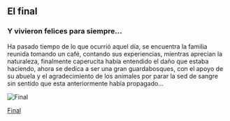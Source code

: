 ## El final
### Y vivieron felices para siempre...

Ha pasado tiempo de lo que ocurrió aquel día, se encuentra la familia reunida tomando un café, contando sus experiencias, mientras aprecian la naturaleza, finalmente caperucita había entendido el daño que estaba haciendo, ahora se dedica a ser una gran guardabosques, con el apoyo de su abuela y el agradecimiento de los animales por parar la sed de sangre sin sentido que esta anteriormente había propagado…

![Final](https://concepto.de/wp-content/uploads/2018/10/bosque2-e1539893598295.jpg)

[Final](https://concepto.de/wp-content/uploads/2018/10/bosque2-e1539893598295.jpg)
